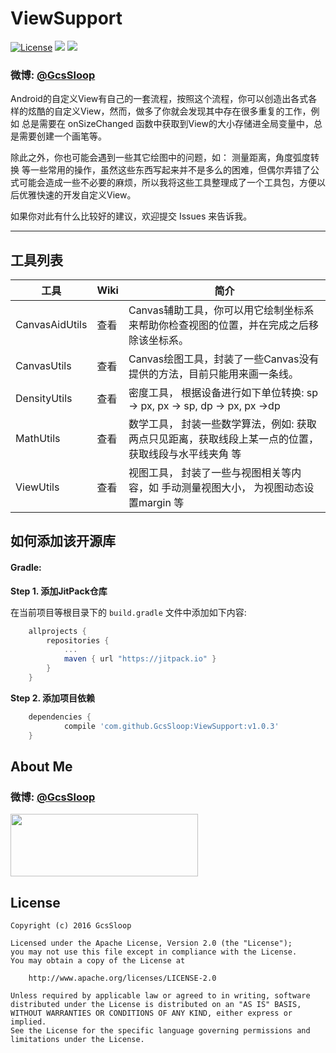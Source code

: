 # ViewSupport

[![License](https://img.shields.io/badge/license-Apache%202-green.svg)](https://www.apache.org/licenses/LICENSE-2.0)
![](https://img.shields.io/badge/Support-7%2B-green.svg)
[![](https://jitpack.io/v/GcsSloop/ViewSupport.svg)](https://jitpack.io/#GcsSloop/ViewSupport)

### 微博: [@GcsSloop](http://weibo.com/GcsSloop)

Android的自定义View有自己的一套流程，按照这个流程，你可以创造出各式各样的炫酷的自定义View，然而，做多了你就会发现其中存在很多重复的工作，例如 总是需要在 onSizeChanged 函数中获取到View的大小存储进全局变量中，总是需要创建一个画笔等。

除此之外，你也可能会遇到一些其它绘图中的问题，如： 测量距离，角度弧度转换 等一些常用的操作，虽然这些东西写起来并不是多么的困难，但偶尔弄错了公式可能会造成一些不必要的麻烦，所以我将这些工具整理成了一个工具包，方便以后优雅快速的开发自定义View。

如果你对此有什么比较好的建议，欢迎提交 Issues 来告诉我。

*****

## 工具列表

工具            | Wiki |简介
----------------|------|----------------------------
CanvasAidUtils  | 查看 | Canvas辅助工具，你可以用它绘制坐标系来帮助你检查视图的位置，并在完成之后移除该坐标系。
CanvasUtils     | 查看 | Canvas绘图工具，封装了一些Canvas没有提供的方法，目前只能用来画一条线。
DensityUtils    | 查看 | 密度工具， 根据设备进行如下单位转换: sp -> px, px -> sp, dp -> px, px ->dp
MathUtils       | 查看 | 数学工具， 封装一些数学算法，例如: 获取两点只见距离，获取线段上某一点的位置， 获取线段与水平线夹角 等
ViewUtils       | 查看 | 视图工具， 封装了一些与视图相关等内容，如 手动测量视图大小， 为视图动态设置margin 等



## 如何添加该开源库

#### Gradle:

**Step 1. 添加JitPack仓库**

在当前项目等根目录下的 `build.gradle` 文件中添加如下内容:

``` gradle
	allprojects {
		repositories {
			...
			maven { url "https://jitpack.io" }
		}
	}
```

**Step 2. 添加项目依赖**

``` gradle
	dependencies {
	        compile 'com.github.GcsSloop:ViewSupport:v1.0.3'
	}
```

## About Me

### 微博: [@GcsSloop](http://weibo.com/GcsSloop)

<a href="https://github.com/GcsSloop/README/blob/master/README.md" target="_blank"> <img src="http://ww4.sinaimg.cn/large/005Xtdi2gw1f1qn89ihu3j315o0dwwjc.jpg" width=300 height=100 /> </a>

## License

```
Copyright (c) 2016 GcsSloop

Licensed under the Apache License, Version 2.0 (the "License");
you may not use this file except in compliance with the License.
You may obtain a copy of the License at

    http://www.apache.org/licenses/LICENSE-2.0

Unless required by applicable law or agreed to in writing, software
distributed under the License is distributed on an "AS IS" BASIS,
WITHOUT WARRANTIES OR CONDITIONS OF ANY KIND, either express or implied.
See the License for the specific language governing permissions and
limitations under the License.
```
